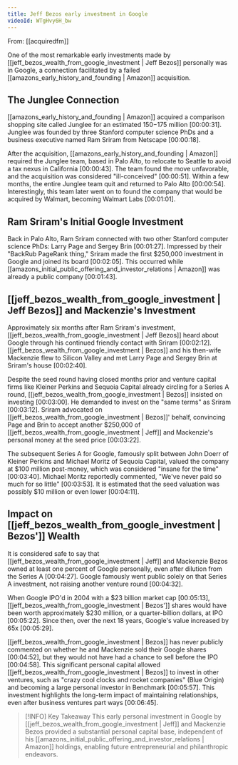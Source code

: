 ```yaml
---
title: Jeff Bezos early investment in Google
videoId: WTgHvy6H_bw
---
```


From: [[acquiredfm]] <br/> 

One of the most remarkable early investments made by [[jeff_bezos_wealth_from_google_investment | Jeff Bezos]] personally was in Google, a connection facilitated by a failed [[amazons_early_history_and_founding | Amazon]] acquisition.

## The Junglee Connection

[[amazons_early_history_and_founding | Amazon]] acquired a comparison shopping site called Junglee for an estimated $150-$175 million <a class="yt-timestamp" data-t="00:00:31">[00:00:31]</a>. Junglee was founded by three Stanford computer science PhDs and a business executive named Ram Sriram from Netscape <a class="yt-timestamp" data-t="00:00:18">[00:00:18]</a>.

After the acquisition, [[amazons_early_history_and_founding | Amazon]] required the Junglee team, based in Palo Alto, to relocate to Seattle to avoid a tax nexus in California <a class="yt-timestamp" data-t="00:00:43">[00:00:43]</a>. The team found the move unfavorable, and the acquisition was considered "ill-conceived" <a class="yt-timestamp" data-t="00:00:51">[00:00:51]</a>. Within a few months, the entire Junglee team quit and returned to Palo Alto <a class="yt-timestamp" data-t="00:00:54">[00:00:54]</a>. Interestingly, this team later went on to found the company that would be acquired by Walmart, becoming Walmart Labs <a class="yt-timestamp" data-t="00:01:01">[00:01:01]</a>.

## Ram Sriram's Initial Google Investment

Back in Palo Alto, Ram Sriram connected with two other Stanford computer science PhDs: Larry Page and Sergey Brin <a class="yt-timestamp" data-t="00:01:27">[00:01:27]</a>. Impressed by their "BackRub PageRank thing," Sriram made the first $250,000 investment in Google and joined its board <a class="yt-timestamp" data-t="00:02:05">[00:02:05]</a>. This occurred while [[amazons_initial_public_offering_and_investor_relations | Amazon]] was already a public company <a class="yt-timestamp" data-t="00:01:43">[00:01:43]</a>.

## [[jeff_bezos_wealth_from_google_investment | Jeff Bezos]] and Mackenzie's Investment

Approximately six months after Ram Sriram's investment, [[jeff_bezos_wealth_from_google_investment | Jeff Bezos]] heard about Google through his continued friendly contact with Sriram <a class="yt-timestamp" data-t="00:02:12">[00:02:12]</a>. [[jeff_bezos_wealth_from_google_investment | Bezos]] and his then-wife Mackenzie flew to Silicon Valley and met Larry Page and Sergey Brin at Sriram's house <a class="yt-timestamp" data-t="00:02:40">[00:02:40]</a>.

Despite the seed round having closed months prior and venture capital firms like Kleiner Perkins and Sequoia Capital already circling for a Series A round, [[jeff_bezos_wealth_from_google_investment | Bezos]] insisted on investing <a class="yt-timestamp" data-t="00:03:00">[00:03:00]</a>. He demanded to invest on the "same terms" as Sriram <a class="yt-timestamp" data-t="00:03:12">[00:03:12]</a>. Sriram advocated on [[jeff_bezos_wealth_from_google_investment | Bezos]]' behalf, convincing Page and Brin to accept another $250,000 of [[jeff_bezos_wealth_from_google_investment | Jeff]] and Mackenzie's personal money at the seed price <a class="yt-timestamp" data-t="00:03:22">[00:03:22]</a>.

The subsequent Series A for Google, famously split between John Doerr of Kleiner Perkins and Michael Moritz of Sequoia Capital, valued the company at $100 million post-money, which was considered "insane for the time" <a class="yt-timestamp" data-t="00:03:40">[00:03:40]</a>. Michael Moritz reportedly commented, "We've never paid so much for so little" <a class="yt-timestamp" data-t="00:03:53">[00:03:53]</a>. It is estimated that the seed valuation was possibly $10 million or even lower <a class="yt-timestamp" data-t="00:04:11">[00:04:11]</a>.

## Impact on [[jeff_bezos_wealth_from_google_investment | Bezos']] Wealth

It is considered safe to say that [[jeff_bezos_wealth_from_google_investment | Jeff]] and Mackenzie Bezos owned at least one percent of Google personally, even after dilution from the Series A <a class="yt-timestamp" data-t="00:04:27">[00:04:27]</a>. Google famously went public solely on that Series A investment, not raising another venture round <a class="yt-timestamp" data-t="00:04:32">[00:04:32]</a>.

When Google IPO'd in 2004 with a $23 billion market cap <a class="yt-timestamp" data-t="00:05:13">[00:05:13]</a>, [[jeff_bezos_wealth_from_google_investment | Bezos']] shares would have been worth approximately $230 million, or a quarter-billion dollars, at IPO <a class="yt-timestamp" data-t="00:05:22">[00:05:22]</a>. Since then, over the next 18 years, Google's value increased by 65x <a class="yt-timestamp" data-t="00:05:29">[00:05:29]</a>.

[[jeff_bezos_wealth_from_google_investment | Bezos]] has never publicly commented on whether he and Mackenzie sold their Google shares <a class="yt-timestamp" data-t="00:04:52">[00:04:52]</a>, but they would not have had a chance to sell before the IPO <a class="yt-timestamp" data-t="00:04:58">[00:04:58]</a>. This significant personal capital allowed [[jeff_bezos_wealth_from_google_investment | Bezos]] to invest in other ventures, such as "crazy cool clocks and rocket companies" (Blue Origin) and becoming a large personal investor in Benchmark <a class="yt-timestamp" data-t="00:05:57">[00:05:57]</a>. This investment highlights the long-term impact of maintaining relationships, even after business ventures part ways <a class="yt-timestamp" data-t="00:06:45">[00:06:45]</a>.

> [!INFO] Key Takeaway
> This early personal investment in Google by [[jeff_bezos_wealth_from_google_investment | Jeff]] and Mackenzie Bezos provided a substantial personal capital base, independent of his [[amazons_initial_public_offering_and_investor_relations | Amazon]] holdings, enabling future entrepreneurial and philanthropic endeavors.
